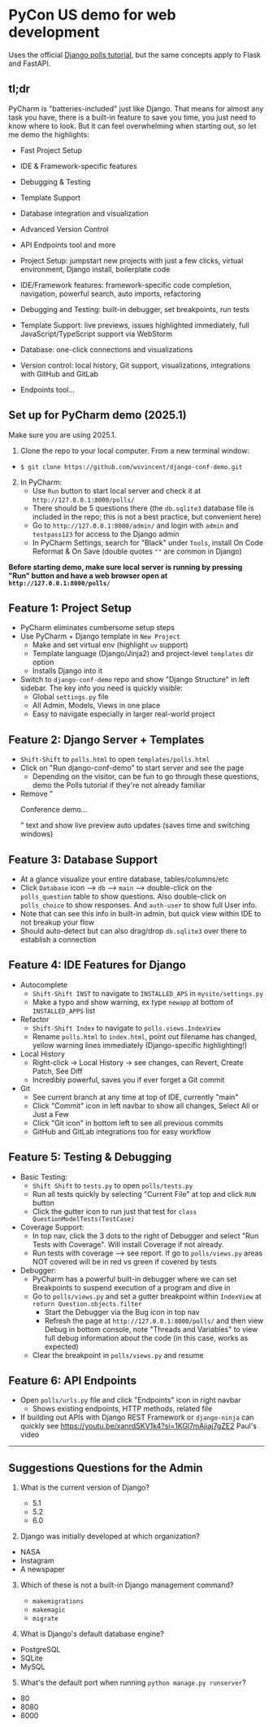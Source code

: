 # PyCon US demo for web development
Uses the official [Django polls tutorial](https://docs.djangoproject.com/en/5.2/intro/tutorial01/), but the same concepts apply to Flask and FastAPI.

## tl;dr
PyCharm is "batteries-included" just like Django. That means for almost any task you have, there is a built-in feature to save you time, you just need to know where to look. But it can feel overwhelming when starting out, so let me demo the highlights:

* Fast Project Setup
* IDE & Framework-specific features
* Debugging & Testing
* Template Support
* Database integration and visualization
* Advanced Version Control
* API Endpoints tool and more

* Project Setup: jumpstart new projects with just a few clicks, virtual environment, Django install, boilerplate code
* IDE/Framework features: framework-specific code completion, navigation, powerful search, auto imports, refactoring
* Debugging and Testing: built-in debugger, set breakpoints, run tests
* Template Support: live previews, issues highlighted immediately, full JavaScript/TypeScript support via WebStorm
* Database: one-click connections and visualizations
* Version control: local history, Git support, visualizations, integrations with GitHub and GitLab
* Endpoints tool...

## Set up for PyCharm demo (2025.1)
Make sure you are using 2025.1.

1. Clone the repo to your local computer. From a new terminal window:
  * `$ git clone https://github.com/wsvincent/django-conf-demo.git`
2. In PyCharm:
   * Use `Run` button to start local server and check it at `http://127.0.0.1:8000/polls/`
   * There should be 5 questions there (the `db.sqlite3` database file is included in the repo; this is not a best practice, but convenient here)
   * Go to `http://127.0.0.1:8000/admin/` and login with `admin` and `testpass123` for access to the Django admin
   * In PyCharm Settings, search for "Black" under `Tools`, install On Code Reformat & On Save (double quotes `""` are common in Django)

__Before starting demo, make sure local server is running by pressing "Run" button and have a web browser open at `http://127.0.0.1:8000/polls/`__

## Feature 1: Project Setup
* PyCharm eliminates cumbersome setup steps
* Use PyCharm + Django template in `New Project`
  * Make and set virtual env (highlight `uv` support)
  * Template language (Django/Jinja2) and project-level `templates` dir option
  * Installs Django into it
* Switch to `django-conf-demo` repo and show "Django Structure" in left sidebar. The key info you need is quickly visible:
  * Global `settings.py` file
  * All Admin, Models, Views in one place
  * Easy to navigate especially in larger real-world project

## Feature 2: Django Server + Templates
* `Shift-Shift` to `polls.html` to open `templates/polls.html`
* Click on "Run django-conf-demo" to start server and see the page
  * Depending on the visitor, can be fun to go through these questions, demo the Polls tutorial if they're not already familiar
* Remove "<p>Conference demo...</p>" text and show live preview auto updates (saves time and switching windows)

## Feature 3: Database Support
* At a glance visualize your entire database, tables/columns/etc
* Click `Database` icon --> `db` --> `main` --> double-click on the `polls_question` table to show questions. Also double-click on `polls_choice` to show responses. And `auth-user` to show full User info.
* Note that can see this info in built-in admin, but quick view within IDE to not breakup your flow
* Should auto-detect but can also drag/drop `db.sqlite3` over there to establish a connection

## Feature 4: IDE Features for Django 
* Autocomplete
  * `Shift-Shift INST` to navigate to `INSTALLED_APS` in `mysite/settings.py`
  * Make a typo and show warning, ex type `newapp` at bottom of `INSTALLED_APPS` list
* Refactor
  * `Shift-Shift Index` to navigate to `polls.views.IndexView`
  * Rename `polls.html` to `index.html`, point out filename has changed, yellow warning lines immediately (Django-specific highlighting!)
* Local History
  * Right-click -> Local History -> see changes, can Revert, Create Patch, See Diff
  * Incredibly powerful, saves you if ever forget a Git commit
* Git
  * See current branch at any time at top of IDE, currently "main"
  * Click "Commit" icon in left navbar to show all changes, Select All or Just a Few
  * Click "Git icon" in bottom left to see all previous commits
  * GitHub and GitLab integrations too for easy workflow

## Feature 5: Testing & Debugging
* Basic Testing:
  * `Shift Shift` to `tests.py` to open `polls/tests.py`
  * Run all tests quickly by selecting "Current File" at top and click `RUN` button 
  * Click the gutter icon to run just that test for `class QuestionModelTests(TestCase)`
* Coverage Support:
  * In top nav, click the 3 dots to the right of Debugger and select "Run Tests with Coverage". Will install Coverage if not already.
  * Run tests with coverage --> see report. If go to `polls/views.py` areas NOT covered will be in red vs green if covered by tests
* Debugger:
  * PyCharm has a powerful built-in debugger where we can set Breakpoints to suspend execution of a program and dive in 
  * Go to `polls/views.py` and set a gutter breakpoint within `IndexView` at `return Question.objects.filter`
    * Start the Debugger via the Bug icon in top nav
    * Refresh the page at `http://127.0.0.1:8000/polls/` and then view Debug in bottom console, note "Threads and Variables" to view full debug information about the code (in this case, works as expected)
  * Clear the breakpoint in `polls/views.py` and resume

## Feature 6: API Endpoints
* Open `polls/urls.py` file and click "Endpoints" icon in right navbar
  * Shows existing endpoints, HTTP methods, related file
* If building out APIs with Django REST Framework or `django-ninja` can quickly see
    https://youtu.be/xanrdSKV1k4?si=1KGl7mAjiaj7gZE2 Paul's video

----------------------------------------------------------  
## Suggestions Questions for the Admin

1. What is the current version of Django?
   * 5.1
   * 5.2
   * 6.0

2. Django was initially developed at which organization?
  * NASA
  * Instagram
  * A newspaper

3. Which of these is not a built-in Django management command?
   * `makemigrations`
   * `makemagic`
   * `migrate`

4. What is Django's default database engine?
  * PostgreSQL
  * SQLite
  * MySQL 

5. What's the default port when running `python manage.py runserver`?
  * 80
  * 8080
  * 8000
